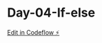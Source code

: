 # Day-04-If-else

[Edit in Codeflow ⚡️](https://stackblitz.com/~/github.com/Johnathan238/Day-04-If-else)